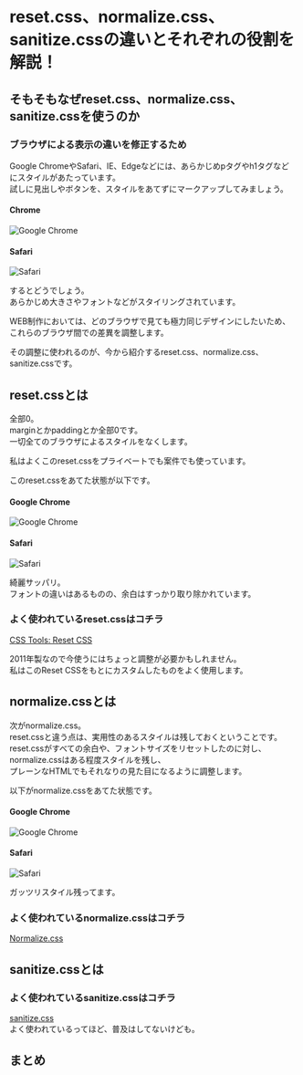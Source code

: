 # reset.css、normalize.css、sanitize.cssの違いとそれぞれの役割を解説！  

## そもそもなぜreset.css、normalize.css、sanitize.cssを使うのか  

### ブラウザによる表示の違いを修正するため  
Google ChromeやSafari、IE、Edgeなどには、あらかじめpタグやh1タグなどにスタイルがあたっています。  
試しに見出しやボタンを、スタイルをあてずにマークアップしてみましょう。  

#### Chrome  
![Google Chrome](/img/img-article/chrome.png)


#### Safari  
![Safari](/img/img-article/safari.png)

するとどうでしょう。  
あらかじめ大きさやフォントなどがスタイリングされています。  

WEB制作においては、どのブラウザで見ても極力同じデザインにしたいため、  
これらのブラウザ間での差異を調整します。  

その調整に使われるのが、今から紹介するreset.css、normalize.css、sanitize.cssです。  

## reset.cssとは  
全部0。  
marginとかpaddingとか全部0です。  
一切全てのブラウザによるスタイルをなくします。  

私はよくこのreset.cssをプライベートでも案件でも使っています。  

このreset.cssをあてた状態が以下です。  

#### Google Chrome  
![Google Chrome](/img/img-article/chrome_reset.png)  

#### Safari  
![Safari](/img/img-article/safari_reset.png)  

綺麗サッパリ。  
フォントの違いはあるものの、余白はすっかり取り除かれています。  

### よく使われているreset.cssはコチラ  

[CSS Tools: Reset CSS](https://meyerweb.com/eric/tools/css/reset/index.html)  

2011年製なので今使うにはちょっと調整が必要かもしれません。  
私はこのReset CSSをもとにカスタムしたものをよく使用します。  

## normalize.cssとは  
次がnormalize.css。  
reset.cssと違う点は、実用性のあるスタイルは残しておくということです。  
reset.cssがすべての余白や、フォントサイズをリセットしたのに対し、  
normalize.cssはある程度スタイルを残し、  
プレーンなHTMLでもそれなりの見た目になるように調整します。  

以下がnormalize.cssをあてた状態です。  

#### Google Chrome  
![Google Chrome](/img/img-article/chrome_normalize.png)  

#### Safari  
![Safari](/img/img-article/safari_normalize.png)  

ガッツリスタイル残ってます。  

### よく使われているnormalize.cssはコチラ  
[Normalize.css](https://necolas.github.io/normalize.css/)  


## sanitize.cssとは  


### よく使われているsanitize.cssはコチラ  
[sanitize.css](https://csstools.github.io/sanitize.css/)  
よく使われているってほど、普及はしてないけども。  

## まとめ  